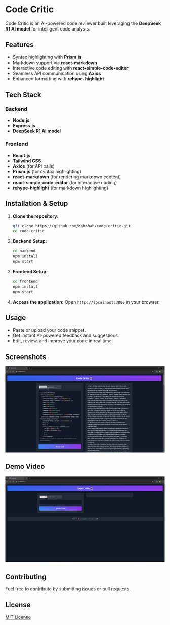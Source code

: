 # Code Critic

Code Critic is an AI-powered code reviewer built leveraging the **DeepSeek R1 AI model** for intelligent code analysis.

## Features

- Syntax highlighting with **Prism.js**
- Markdown support via **react-markdown**
- Interactive code editing with **react-simple-code-editor**
- Seamless API communication using **Axios**
- Enhanced formatting with **rehype-highlight**

## Tech Stack

### Backend
- **Node.js**
- **Express.js**
- **DeepSeek R1 AI model**

### Frontend
- **React.js**
- **Tailwind CSS**
- **Axios** (for API calls)
- **Prism.js** (for syntax highlighting)
- **react-markdown** (for rendering markdown content)
- **react-simple-code-editor** (for interactive coding)
- **rehype-highlight** (for markdown highlighting)

## Installation & Setup

1. **Clone the repository:**
   ```sh
   git clone https://github.com/Kabshah/code-critic.git
   cd code-critic
   ```

2. **Backend Setup:**
   ```sh
   cd backend
   npm install
   npm start
   ```

3. **Frontend Setup:**
   ```sh
   cd frontend
   npm install
   npm start
   ```

4. **Access the application:**
   Open `http://localhost:3000` in your browser.

## Usage
- Paste or upload your code snippet.
- Get instant AI-powered feedback and suggestions.
- Edit, review, and improve your code in real time.

## Screenshots
![Code Review Example](./review-example.png)

## Demo Video
[![Watch the video](./front.png)](./Demo.mp4)


## Contributing
Feel free to contribute by submitting issues or pull requests. 

## License
[MIT License](LICENSE)